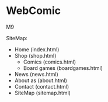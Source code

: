 # WebComic
M9

SiteMap:
 - Home (index.html)
 - Shop (shop.html)
    - Comics (comics.html)
    - Board games (boardgames.html)
 - News (news.html)
 - About as (about.html)
 - Contact (contact.html)
 - SiteMap (sitemap.html)
